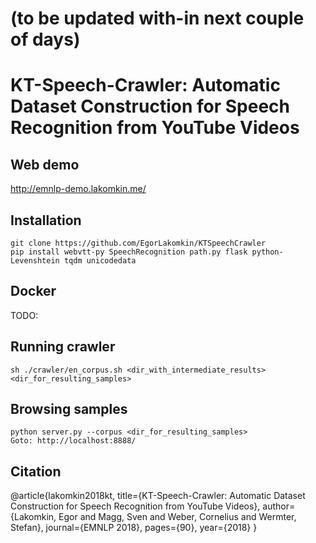 # (to be updated with-in next couple of days)
# KT-Speech-Crawler: Automatic Dataset Construction for Speech Recognition from YouTube Videos

## Web demo
http://emnlp-demo.lakomkin.me/


## Installation
```
git clone https://github.com/EgorLakomkin/KTSpeechCrawler
pip install webvtt-py SpeechRecognition path.py flask python-Levenshtein tqdm unicodedata
```

## Docker
TODO:

## Running crawler
```
sh ./crawler/en_corpus.sh <dir_with_intermediate_results> <dir_for_resulting_samples>
```
## Browsing samples
```
python server.py --corpus <dir_for_resulting_samples>
Goto: http://localhost:8888/
```
## Citation

@article{lakomkin2018kt,
  title={KT-Speech-Crawler: Automatic Dataset Construction for Speech Recognition from YouTube Videos},
  author={Lakomkin, Egor and Magg, Sven and Weber, Cornelius and Wermter, Stefan},
  journal={EMNLP 2018},
  pages={90},
  year={2018}
}
